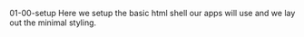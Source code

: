 01-00-setup
Here we setup the basic html shell our apps will use and we lay out the minimal styling.
